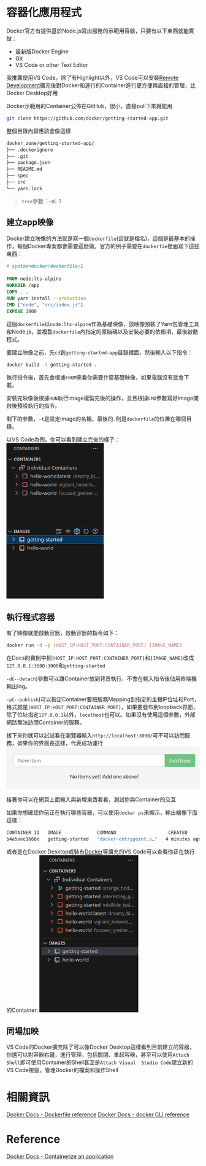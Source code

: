 # 容器化應用程式
Docker官方有提供基於Node.js寫出服務的示範用容器，只要有以下東西就能實做：
- 最新版Docker Engine
- Git
- VS Code or other Text Editor

我推薦使用VS Code，除了有Highlight以外，VS Code可以安裝[Remote Development](https://marketplace.visualstudio.com/items?itemName=ms-vscode-remote.vscode-remote-extensionpack)擴充後對Docker和運行的Container進行更方便與直接的管理，比Docker Desktop好用

Docker示範用的Container公佈在GitHub，很小，直接pull下來就能用
```bash
git clone https://github.com/docker/getting-started-app.git
```
整個目錄內容應該會像這樣
```bash
docker_zone/getting-started-app/
├── .dockerignore
├── .git
├── package.json
├── README.md
├── spec
├── src
└── yarn.lock
```
> `tree`參數：-aL 1

## 建立app映像
Docker建立映像的方法就是寫一個`dockerfile`(這就是檔名)，這個是最基本的操作，每個Docker專案都會需要這麽做。官方的例子需要在`dockerfie`裡面寫下這些東西：
```dockerfile
# syntax=docker/dockerfile:1

FROM node:lts-alpine            
WORKDIR /app
COPY . .
RUN yarn install --production
CMD ["node", "src/index.js"]
EXPOSE 3000
```
這個`dockerfile`以`node:lts-alpine`作為基礎映像，該映像預裝了Yarn包管理工具和Node.js，並複製`dockerfile`內指定的原始碼以及安裝必要的依賴項，最後啟動程式。

要建立映像之前，先`cd`到`getting-started-app`目錄裡面，然後輸入以下指令：
```bash
docker build -t getting-started .
```
執行指令後，首先會根據`FROM`來看你需要什麼基礎映像，如果電腦沒有就會下載。

安裝完映像後根據`RUN`執行image複製完後的操作，並且根據`CMD`參數寫好image開啟後預設執行的指令。

剩下的參數，`-t`是設定image的名稱，最後的`.`則是`dockerfile`的位置在哪個目錄。

以VS Code為例，你可以看到建立完後的樣子：
![](../Pictures/getting-started_image.png)

## 執行程式容器
有了映像就能啟動容器，啟動容器的指令如下：
```bash
docker run -d -p [HOST_IP:HOST_PORT:CONTAINER_PORT] [IMAGE_NAME]
```
在Docs的實例中把`[HOST_IP:HOST_PORT:CONTAINER_PORT]`和`[IMAGE_NAME]`改成`127.0.0.1:3000:3000`和`getting-started`

`-d`(`--detach`)參數可以讓Container放到背景執行，不會在輸入指令後佔用終端機輸出log。

`-p`(`--publish`)可以指定Container要把服務Mapping到指定的主機IP位址和Port，格式就是`[HOST_IP:HOST_PORT:CONTAINER_PORT]`，如果要發布到loopback界面，除了位址指定`127.0.0.1`以外，`localhost`也可以。如果沒有使用這個參數，外部網路無法訪問Container的服務。

接下來你就可以試試看在瀏覽器輸入`http://localhost:3000/`可不可以訪問服務，如果你的界面長這樣，代表成功運行![](../Pictures/getting-started_web.png)

接著你可以在網頁上面輸入與新增東西看看，測試你與Container的交互

如果你想確認你前正在執行哪些容器，可以使用`docker ps`來顯示，輸出繪像下面這樣：
```bash
CONTAINER ID   IMAGE             COMMAND                   CREATED         STATUS         PORTS                      NAMES
b4a5eec1666e   getting-started   "docker-entrypoint.s…"   4 minutes ago   Up 4 minutes   127.0.0.1:3000->3000/tcp   strange_hodgkin
```
或者是在Docker Desktop或裝有[Docker](https://marketplace.visualstudio.com/items?itemName=ms-azuretools.vscode-docker)等擴充的VS Code可以查看你正在執行的Container:
![](../Pictures/VSCode_Container_Show.png)

## 同場加映
VS Code的Docker擴充除了可以像Docker Desktop這樣看到目前建立的容器，你還可以對容器右鍵，進行管理，包括關閉、重起容器，甚至可以使用`Attach Shell`即可使用Container的Shell甚至是`Attach Visual  Studio Code`建立新的VS Code視窗，管理Docker的檔案和操作Shell

# 相關資訊
[Docker Docs - Dockerfile reference](https://docs.docker.com/reference/dockerfile/)
[Docker Docs - docker CLI reference](https://docs.docker.com/reference/cli/docker/)

# Reference
[Docker Docs - Containerize an application](https://docs.docker.com/get-started/workshop/02_our_app/)